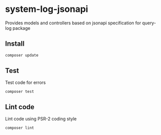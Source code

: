 # system-log-jsonapi
Provides models and controllers based on jsonapi specification for query-log package

## Install

```bash
composer update
```

## Test
Test code for errors

```
composer test
```

## Lint code
Lint code using PSR-2 coding style

```
composer lint
```
